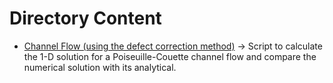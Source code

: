 # Directory Content

- [Channel Flow (using the defect correction method)](./ChannelFlow_1D.jl)
-> Script to calculate the 1-D solution for a Poiseuille-Couette channel flow and compare the numerical solution with its analytical. 

<!-- 
- 1D case 
-- Discretized equations
-- Solving the equations 
--- Direct solution 
--- Defection corrections solution
- 2D case 
-->